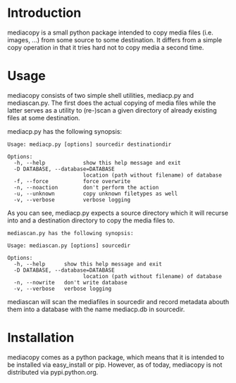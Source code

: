 Introduction
============
mediacopy is a small python package intended to copy media files (i.e.
images, ...) from some source to some destination. It differs from a
simple copy operation in that it tries hard not to copy media a second
time.

Usage
=====
mediacopy consists of two simple shell utilities, mediacp.py and
mediascan.py. The first does the actual copying of media files while
the latter serves as a utility to (re-)scan a given directory of
already existing files at some destination.

mediacp.py has the following synopsis:

```
Usage: mediacp.py [options] sourcedir destinationdir

Options:
  -h, --help            show this help message and exit
  -D DATABASE, --database=DATABASE
                        location (path without filename) of database
  -f, --force           force overwrite
  -n, --noaction        don't perform the action
  -u, --unknown         copy unknown filetypes as well
  -v, --verbose         verbose logging
```

As you can see, mediacp.py expects a source directory which it will
recurse into and a destination directory to copy the media files to.

```
mediascan.py has the following synopsis:

Usage: mediascan.py [options] sourcedir

Options:
  -h, --help      show this help message and exit
  -D DATABASE, --database=DATABASE
                        location (path without filename) of database
  -n, --nowrite   don't write database
  -v, --verbose   verbose logging
```

mediascan will scan the mediafiles in sourcedir and record metadata
abouth them into a database with the name mediacp.db in sourcedir.

Installation
============

mediacopy comes as a python package, which means that it is intended
to be installed via easy_install or pip. However, as of today,
mediacopy is not distributed via pypi.python.org.

